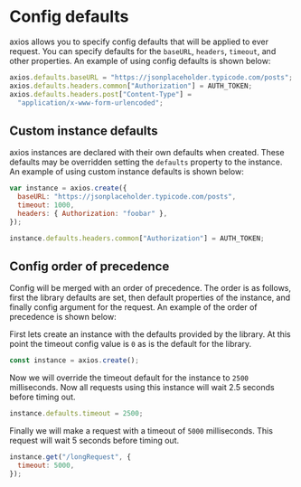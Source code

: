 # Config defaults

axios allows you to specify config defaults that will be applied to ever request. You can specify defaults for the `baseURL`, `headers`, `timeout`, and other properties. An example of using config defaults is shown below:

```js
axios.defaults.baseURL = "https://jsonplaceholder.typicode.com/posts";
axios.defaults.headers.common["Authorization"] = AUTH_TOKEN;
axios.defaults.headers.post["Content-Type"] =
  "application/x-www-form-urlencoded";
```

## Custom instance defaults

axios instances are declared with their own defaults when created. These defaults may be overridden setting the `defaults` property to the instance. An example of using custom instance defaults is shown below:

```js
var instance = axios.create({
  baseURL: "https://jsonplaceholder.typicode.com/posts",
  timeout: 1000,
  headers: { Authorization: "foobar" },
});

instance.defaults.headers.common["Authorization"] = AUTH_TOKEN;
```

## Config order of precedence

Config will be merged with an order of precedence. The order is as follows, first the library defaults are set, then default properties of the instance, and finally config argument for the request. An example of the order of precedence is shown below:

First lets create an instance with the defaults provided by the library. At this point the timeout config value is `0` as is the default for the library.

```js
const instance = axios.create();
```

Now we will override the timeout default for the instance to `2500` milliseconds. Now all requests using this instance will wait 2.5 seconds before timing out.

```js
instance.defaults.timeout = 2500;
```

Finally we will make a request with a timeout of `5000` milliseconds. This request will wait 5 seconds before timing out.

```js
instance.get("/longRequest", {
  timeout: 5000,
});
```
